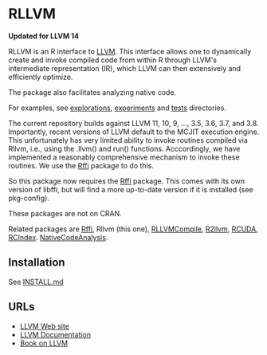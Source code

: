 # RLLVM

**Updated for LLVM 14**

RLLVM is an R interface to [LLVM](http://llvm.org). This interface
allows one to dynamically create and invoke compiled code from within R through LLVM's
intermediate representation (IR), which LLVM can then extensively and
efficiently optimize.

The package also facilitates analyzing native code.

For examples, see [explorations](explorations), [experiments](experiments) and [tests](tests) directories.



The current repository builds against LLVM 11, 10, 9, ..., 3.5, 3.6, 3.7, and 3.8.
Importantly, recent versions of LLVM default to the MCJIT execution engine.
This unfortunately has very limited ability to invoke routines compiled via Rllvm,
i.e., using the .llvm() and run() functions.   Acccordingly, we have implemented a
reasonably comprehensive mechanism to invoke these routines.
We use the [Rffi](https://github.com/omegahat/Rffi) package to do this.


So this package now requires the [Rffi](https://github.com/omegahat/Rffi) package.
This comes with its own version of libffi, but will find a more up-to-date version
if it is installed (see pkg-config). 

These packages are not on CRAN.

Related packages are [Rffi](https://github.com/omegahat/Rffi), Rllvm (this one),
[RLLVMCompile](https://github.com/duncantl/RLLVMCompile),
[R2llvm](https://github.com/duncantl/RLLVMCompile),
[RCUDA](https://github.com/duncantl/RCUDA),
[RCIndex](https://github.com/omegahat/RClangSimple).
[NativeCodeAnalysis](https://github.com/duncantl/NativeCodeAnalysis).


## Installation

See [INSTALL.md](INSTALL.md)


<!--
On OSX, when working with binary versions of LLVM or versions built from source, 
some of the dynamic libraries (dylib) may not correctly point to the libc++.1.dylib
leading to a failure to load the Rllvm.so library.
To fix this, we use the command
```
install_name_tool -change @rpath/libc++.1.dylib /usr/lib/libc++.1.dylib src/Rllvm.so
```
to fix the `src/Rllvm.so`.
-->

## URLs

+ [LLVM Web site](https://llvm.org)
+ [LLVM Documentation](http://llvm.org/docs/)
+ [Book on LLVM](http://www.aosabook.org/en/llvm.html)


